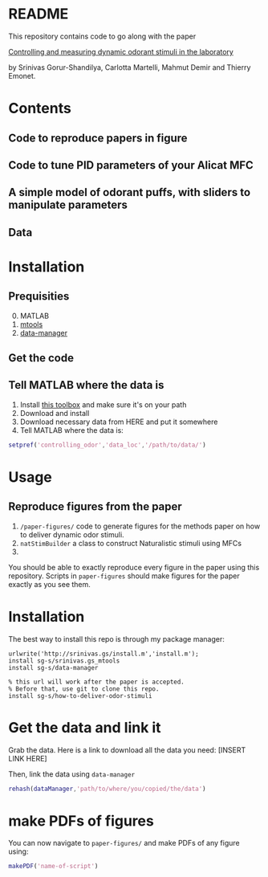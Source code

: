 # README

This repository contains code to go along with the paper

[Controlling and measuring dynamic odorant stimuli in the laboratory](https://jeb.biologists.org/content/early/2019/11/06/jeb.207787.abstract)

by Srinivas Gorur-Shandilya, Carlotta Martelli, Mahmut Demir and Thierry Emonet. 


# Contents


## Code to reproduce papers in figure


## Code to tune PID parameters of your Alicat MFC

## A simple model of odorant puffs, with sliders to manipulate parameters 

## Data

# Installation 


## Prequisities 

0. MATLAB 
1. [mtools](https://github.com/sg-s/srinivas.gs_mtools/)
2. [data-manager](https://github.com/sg-s/data-manager/)

## Get the code 

## Tell MATLAB where the data is 

1. Install [this toolbox]() and make sure it's on your path
2. Download and install 
2. Download necessary data from HERE and put it somewhere 
3. Tell MATLAB where the data is:

```matlab
setpref('controlling_odor','data_loc','/path/to/data/')
```

# Usage

## Reproduce figures from the paper




1. `/paper-figures/` code to generate figures for the methods paper on how to deliver dynamic odor stimuli. 
2. `natStimBuilder` a class to construct Naturalistic stimuli using MFCs 
3. 

You should be able to exactly reproduce every figure in the paper using this repository. Scripts in `paper-figures` should make figures for the paper exactly as you see them. 

# Installation 

The best way to install this repo is through my package manager: 

```
urlwrite('http://srinivas.gs/install.m','install.m'); 
install sg-s/srinivas.gs_mtools
install sg-s/data-manager   

% this url will work after the paper is accepted. 
% Before that, use git to clone this repo. 
install sg-s/how-to-deliver-odor-stimuli        
```

# Get the data and link it

Grab the data. Here is a link to download all the data you need: [INSERT LINK HERE]

Then, link the data using `data-manager`

```matlab
rehash(dataManager,'path/to/where/you/copied/the/data')
```

# make PDFs of figures

You can now navigate to `paper-figures/` and make PDFs of any figure using:

```matlab
makePDF('name-of-script')
```